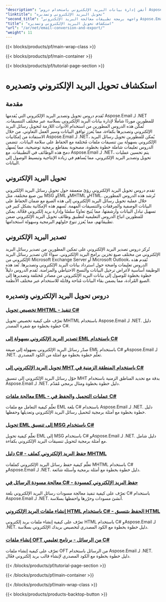 ```yaml
---
"description": "أتقن إدارة بيانات البريد الإلكتروني باستخدام دروس Aspose.Email لـ .NET. حوّل، صدِّر رسائل البريد الإلكتروني، حافظ على سلامتها، عالج المرفقات. ارتقِ بمهاراتك مع الأمثلة."
"linktitle": "تحويل البريد الإلكتروني وتصديره"
"second_title": "واجهة برمجة تطبيقات معالجة البريد الإلكتروني Aspose.Email .NET"
"title": "استكشاف تحويل البريد الإلكتروني وتصديره"
"url": "/ar/net/email-conversion-and-export/"
"weight": 11
---
```


{{< blocks/products/pf/main-wrap-class >}}

{{< blocks/products/pf/main-container >}}

{{< blocks/products/pf/tutorial-page-section >}}

# استكشاف تحويل البريد الإلكتروني وتصديره


## مقدمة

تُقدم دروس تحويل وتصدير البريد الإلكتروني التي يُقدمها Aspose.Email لـ .NET للمطورين موردًا شاملًا لإدارة بيانات البريد الإلكتروني بسلاسة عبر مختلف التنسيقات. تُمكّن هذه الدروس المطورين من استخدام الأدوات اللازمة لتحويل رسائل البريد الإلكتروني وتصديرها بكفاءة، مما يُعزز توافق البيانات وسير العمل التعاوني. من خلال الاستفادة من إمكانيات Aspose.Email لـ .NET، يُمكن للمطورين تحويل رسائل البريد الإلكتروني بسهولة بين تنسيقات ملفات مُختلفة مع الحفاظ على سلامة البيانات. تتضمن الدروس تعليمات شاملة خطوة بخطوة، مصحوبة بمقاطع برمجية توضيحية، مما يُسهل دمج هذه الوظائف في التطبيقات. مع Aspose.Email لـ .NET، يتم تحسين عمليات تحويل وتصدير البريد الإلكتروني، مما يُساهم في زيادة الإنتاجية وتبسيط الوصول إلى البيانات.

## تحويل البريد الإلكتروني

تقدم دروس تحويل البريد الإلكتروني رؤىً متعمقة حول تحويل رسائل البريد الإلكتروني بين صيغ مختلفة، مثل MSG وEML وMHTML وHTML. تُرشد هذه الدروس المطورين خلال عملية تحويل رسائل البريد الإلكتروني إلى هذه الصيغ مع ضمان الحفاظ على البيانات الوصفية والمرفقات والتنسيقات المهمة. تُسهم هذه الإمكانية بشكل كبير في تسهيل تبادل البيانات وأرشفتها، مما يُتيح تعاونًا سلسًا وإدارة بريد إلكتروني فعّالة. يمكن للمطورين اتباع الدروس التعليمية لتطبيق وظائف تحويل البريد الإلكتروني ضمن تطبيقاتهم، مما يُعزز تنوع حلولهم البرمجية وسهولة استخدامها.

## تصدير البريد الإلكتروني

تُركز دروس تصدير البريد الإلكتروني على تمكين المطورين من تصدير رسائل البريد الإلكتروني من مختلف صيغ تخزين برامج البريد الإلكتروني. سواءً كان تصدير رسائل البريد الإلكتروني من Microsoft Exchange Server أو Microsoft Outlook، تُقدم هذه الدروس تعليمات واضحة حول استرداد بيانات البريد الإلكتروني وتصديرها. تُعد هذه الوظيفة أساسية لأغراض ترحيل البيانات والنسخ الاحتياطي والمزامنة. تُقدم الدروس دليلاً خطوة بخطوة للوصول إلى بيانات البريد الإلكتروني من مصادر مُختلفة وتصديرها إلى الصيغ المُرادة، مما يضمن بقاء البيانات مُتاحة وقابلة للاستخدام عبر مختلف الأنظمة.

## دروس تحويل البريد الإلكتروني وتصديره
### [تخصيص تحويل MHTML - تنفيذ C#](./customizing-mhtml-conversion-csharp-implementation/)
تعرّف على كيفية تخصيص تحويل MHTML باستخدام Aspose.Email لـ .NET. دليل خطوة بخطوة مع شفرة المصدر C#.
### [تصدير البريد الإلكتروني بسهولة إلى EML باستخدام C#](./effortless-email-export-to-eml-using-csharp/)
صدّر رسائل البريد الإلكتروني بسهولة إلى صيغة EML باستخدام C# وAspose.Email لـ .NET. تعلّم خطوة بخطوة مع أمثلة من الكود المصدري.
### [تحويل البريد الإلكتروني إلى MHT باستخدام المنطقة الزمنية في C#](./converting-email-to-mht-with-timezone-in-csharp/)
حوّل رسائل البريد الإلكتروني إلى تنسيق MHT بدقة مع تحديد المناطق الزمنية باستخدام Aspose.Email لـ .NET. دليل خطوة بخطوة ومثال برمجي مُقدّم.
### [معالجة ملفات EML - عمليات التحميل والحفظ في C#](./eml-file-handling-load-and-save-operations-in-csharp/)
تعلّم كيفية التعامل مع ملفات EML بلغة C# باستخدام Aspose.Email لـ .NET. دليل خطوة بخطوة مع أمثلة برمجية لتحميل رسائل البريد الإلكتروني وتعديلها وحفظها.
### [تحويل EML إلى تنسيق MSG باستخدام C#](./converting-eml-to-msg-format-using-csharp/)
تعلّم كيفية تحويل EML إلى MSG باستخدام C# وAspose.Email لـ .NET. دليل شامل مع أمثلة برمجية لتحويل تنسيقات البريد الإلكتروني بكفاءة.
### [دليل C# - حفظ البريد الإلكتروني كملف MHTML](./csharp-guide-saving-email-as-mhtml-file/)
تعلّم كيفية حفظ رسائل البريد الإلكتروني كملفات MHTML باستخدام C# وAspose.Email لـ .NET. دليل خطوة بخطوة مع أمثلة برمجية وأسئلة شائعة.
### [معالجة مسودة الرسائل في C# - حفظ البريد الإلكتروني كمسودة](./draft-message-handling-in-csharp-saving-email-as-draft/)
تعرّف على كيفية تنفيذ معالجة مسودات رسائل البريد الإلكتروني بلغة C# باستخدام Aspose.Email لـ .NET. أنشئ مسودات وحرّرها واحفظها بسلاسة.
### [إنشاء ملفات البريد الإلكتروني HTML باستخدام C# - الحفظ بتنسيق HTML](./creating-html-email-files-using-csharp-save-as-html/)
تعرّف على كيفية إنشاء ملفات بريد إلكتروني HTML باستخدام C# وAspose.Email لـ .NET. دليل خطوة بخطوة مع الكود المصدري لتخصيص بريدك الإلكتروني بسلاسة.
### [إنشاء ملفات OFT من الرسائل - برنامج تعليمي C#](./generating-oft-files-from-messages-csharp-tutorial/)
تعرّف على كيفية إنشاء ملفات OFT من الرسائل باستخدام Aspose.Email لـ .NET. دليل خطوة بخطوة مع الكود المصدري لإنشاء قالب بريد إلكتروني فعّال.

{{< /blocks/products/pf/tutorial-page-section >}}

{{< /blocks/products/pf/main-container >}}

{{< /blocks/products/pf/main-wrap-class >}}

{{< blocks/products/products-backtop-button >}}